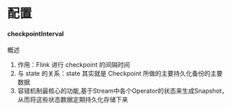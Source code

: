 # 配置



#### checkpointInterval

概述

1. 作用：Flink 进行 checkpoint 的间隔时间
2. 与 state 的关系：state 其实就是 Checkpoint 所做的主要持久化备份的主要数据
3. 容错机制最核心的功能,基于Stream中各个Operator的状态来生成Snapshot，从而将这些状态数据定期持久化存储下来

